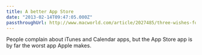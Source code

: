 ```yaml
---
title: A better App Store
date: "2013-02-14T09:47:05.000Z"
passthroughUrl: http://www.macworld.com/article/2027485/three-wishes-for-a-better-app-store.html
---
```


People complain about iTunes and Calendar apps, but the App Store app is by far the worst app Apple makes.